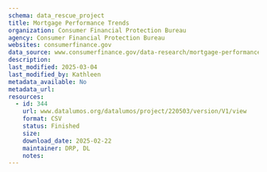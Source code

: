 ```yaml
---
schema: data_rescue_project 
title: Mortgage Performance Trends
organization: Consumer Financial Protection Bureau
agency: Consumer Financial Protection Bureau
websites: consumerfinance.gov
data_source: www.consumerfinance.gov/data-research/mortgage-performance-trends/
description: 
last_modified: 2025-03-04
last_modified_by: Kathleen
metadata_available: No
metadata_url: 
resources:
  - id: 344
    url: www.datalumos.org/datalumos/project/220503/version/V1/view
    format: CSV
    status: Finished
    size: 
    download_date: 2025-02-22
    maintainer: DRP, DL
    notes: 
---
```


